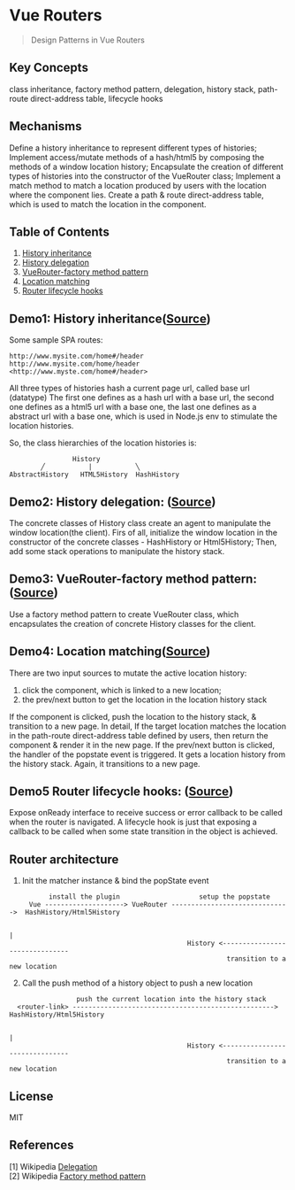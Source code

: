 # Vue Routers
> Design Patterns in Vue Routers

## Key Concepts
class inheritance, factory method pattern, delegation, 
history stack, path-route direct-address table, lifecycle hooks

## Mechanisms
Define a history inheritance to represent different types of histories;
Implement access/mutate methods of a hash/html5 by composing the methods 
of a window location history;
Encapsulate the creation of different types of histories into the constructor of
the VueRouter class;
Implement a match method to match a location produced by users with the location where
the component lies. Create a path & route direct-address table, which is used to 
match the location in the <router-link> component. 

## Table of Contents
1. [History inheritance](#demo1-history-inheritancesource)
2. [History delegation](#demo2-history-delegation-source)
3. [VueRouter-factory method pattern](#demo3-vuerouter-factory-method-pattern-source)
4. [Location matching](#demo4-location-matchingsource)
5. [Router lifecycle hooks](#demo5-router-lifecycle-hooks-source)

## Demo1: History inheritance([Source](https://github.com/21hook/vue-router-mechanism/tree/master/demo1/history))
Some sample SPA routes:
```
http://www.mysite.com/home#/header 
http://www.mysite.com/home/header  
<http://www.myste.com/home#/header>
```
All three types of histories hash a current page url, called base url (datatype)
The first one defines as a hash url with a base url,
the second one defines as a html5 url with a base one,
the last one defines as a abstract url with a base one, which is used in Node.js 
env to stimulate the location histories.


So, the class hierarchies of the location histories is:
```
                History
        ╱           |           ╲
AbstractHistory   HTML5History  HashHistory
```
## Demo2: History delegation: ([Source](https://github.com/21hook/vue-router-mechanism/tree/master/demo2/history))
The concrete classes of History class create an agent to manipulate the window location(the client).
Firs of all, initialize the window location in the constructor of the concrete classes - HashHistory or Html5History;
Then, add some stack operations to manipulate the history stack.

## Demo3: VueRouter-factory method pattern: ([Source](https://github.com/21hook/vue-router-mechanism/tree/master/demo3))
Use a factory method pattern to create VueRouter class, which encapsulates the creation of concrete History classes
for the client.

## Demo4: Location matching([Source](https://github.com/21hook/vue-router-mechanism/tree/master/demo4))
There are two input sources to mutate the active location history:
1. click the <router-link> component, which is linked to a new location;
2. the prev/next button to get the location in the location history stack

If the <router-link> component is clicked, push the location to the history stack, & transition to a new page. 
In detail, If the target location matches the location in the path-route direct-address table 
defined by users, then return the component & render it in the new page.
If the prev/next button is clicked, the handler of the popstate event is triggered. It gets a location history from 
the history stack. Again, it transitions to a new page.

## Demo5 Router lifecycle hooks: ([Source](https://github.com/21hook/vue-router-mechanism/tree/master/demo5/history))
Expose onReady interface to receive success or error callback to be called when the router is navigated.
A lifecycle hook is just that exposing a callback to be called when some state transition in the object is achieved.

## Router architecture
1. Init the matcher instance & bind the popState event
```       
          install the plugin                    setup the popstate  
     Vue --------------------> VueRouter ------------------------------>  HashHistory/Html5History 
     
                                                                                    |
                                             History <-------------------------------
                                                       transition to a new location 
```
2. Call the push method of a history object to push a new location

```            
                 push the current location into the history stack
  <router-link> ---------------------------------------------------> HashHistory/Html5History 
         
                                                                                    |
                                             History <-------------------------------
                                                       transition to a new location 
```

## License
MIT

## References
[1] Wikipedia [Delegation](https://en.wikipedia.org/wiki/Delegation) <br>
[2] Wikipedia [Factory method pattern](https://en.wikipedia.org/wiki/Factory_method_pattern)

